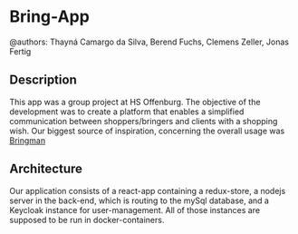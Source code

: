# Bring-App

@authors: Thayná Camargo da Silva, Berend Fuchs, Clemens Zeller, Jonas Fertig

## Description
This app was a group project at HS Offenburg. 
The objective of the development was to create a platform that enables a simplified communication between shoppers/bringers and clients with a shopping wish. 
Our biggest source of inspiration, concerning the overall usage was [Bringman](https://bringman.de)

## Architecture
Our application consists of a react-app containing a redux-store, a nodejs server in the back-end, which is routing to the mySql database,
and a Keycloak instance for user-management. All of those instances are supposed to be run in docker-containers.
